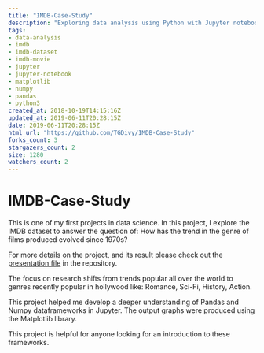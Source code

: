```yaml
---
title: "IMDB-Case-Study"
description: "Exploring data analysis using Python with Jupyter notebooks, Matplotlib, Pandas and NumPy arrays."
tags: 
- data-analysis
- imdb
- imdb-dataset
- imdb-movie
- jupyter
- jupyter-notebook
- matplotlib
- numpy
- pandas
- python3
created_at: 2018-10-19T14:15:16Z
updated_at: 2019-06-11T20:28:15Z
date: 2019-06-11T20:28:15Z
html_url: "https://github.com/TGDivy/IMDB-Case-Study"
forks_count: 3
stargazers_count: 2
size: 1280
watchers_count: 2
---
```


# IMDB-Case-Study

This is one of my first projects in data science. In this project, I explore the IMDB dataset to answer the question of:
How has the trend in the genre of films produced evolved since 1970s?

For more details on the project, and its result please check out the [presentation file](https://github.com/TGDivy/IMDB-Case-Study/blob/master/IMDB%20case%20study%20DivyBramhecha.pdf) in the repository.

The focus on research shifts from trends popular all over the world to genres recently popular in hollywood like: Romance, Sci-Fi, History, Action.

This project helped me develop a deeper understanding of Pandas and Numpy dataframeworks in Jupyter. The output graphs were produced using the Matplotlib library.

This project is helpful for anyone looking for an introduction to these frameworks.
